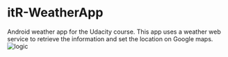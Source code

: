 itR-WeatherApp
==============

Android weather app for the Udacity course.
This app uses a weather web service to retrieve the information and set the location on Google maps.
![logic]( http://www.itreverie.com/wp-content/uploads/2015/04/Screen-Shot-2015-04-21-at-15.33.34.png)